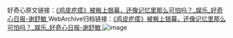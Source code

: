 好奇心原文链接：[《鸡皮疙瘩》被搬上银幕，还像记忆里那么可怕吗？_娱乐_好奇心日报-谢舒敏 ](https://www.qdaily.com/articles/11906.html)
WebArchive归档链接：[《鸡皮疙瘩》被搬上银幕，还像记忆里那么可怕吗？_娱乐_好奇心日报-谢舒敏 ](http://web.archive.org/web/20190623171606/https://www.qdaily.com/articles/11906.html)
![image](http://ww3.sinaimg.cn/large/007d5XDply1g3wbei9na0j30u03327wh)